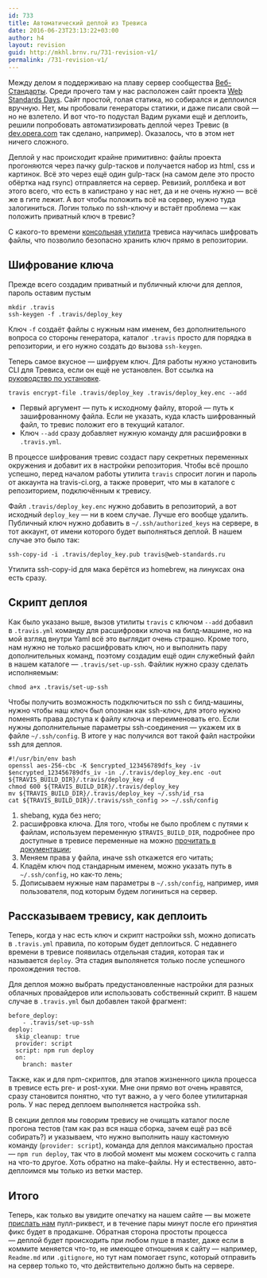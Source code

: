 ```yaml
---
id: 733
title: Автоматический деплой из Тревиса
date: 2016-06-23T23:13:22+03:00
author: h4
layout: revision
guid: http://mkhl.brnv.ru/731-revision-v1/
permalink: /731-revision-v1/
---
```

Между делом я поддерживаю на плаву сервер сообщества [Веб-Стандарты](http://web-standards.ru/). Среди прочего там у нас расположен сайт проекта [Web Standards Days](https://wsd.events/). Сайт простой, голая статика, но собирался и деплоился вручную. Нет, мы пробовали генераторы статики, и даже писали свой — но не взлетело. И вот что-то подустал Вадим руками ещё и деплоить, решили попробовать автоматизировать деплой через Тревис (в [dev.opera.com](https://dev.opera.com/) так сделано, например). Оказалось, что в этом нет ничего сложного.

Деплой у нас происходит крайне примитивно: файлы проекта прогоняются через пачку gulp-тасков и получается набор из html, css и картинок. Всё это через ещё один gulp-таск (на самом деле это просто обёртка над rsync) отправляется на сервер. Ревизий, роллбека и вот этого всего, что есть в капистрано у нас нет, да и не очень нужно — всё же в гите лежит. А вот чтобы положить всё на сервер, нужно туда залогиниться. Логин только по ssh-ключу и встаёт проблема — как положить приватный ключ в тревис?

С какого-то времени [консольная утилита](https://github.com/travis-ci/travis.rb) тревиса научилась шифровать файлы, что позволило безопасно хранить ключ прямо в репозитории.

## Шифрование ключа

Прежде всего создадим приватный и публичный ключи для деплоя, пароль оставим пустым

    mkdir .travis
    ssh-keygen -f .travis/deploy_key
    

Ключ `-f` создаёт файлы с нужным нам именем, без дополнительного вопроса со стороны генератора, каталог `.travis` просто для порядка в репозитории, и его нужно создать до вызова `ssh-keygen`.

Теперь самое вкусное — шифруем ключ. Для работы нужно установить CLI для Тревиса, если он ещё не установлен. Вот ссылка на [руководство по установке](https://github.com/travis-ci/travis.rb#installation). 

    travis encrypt-file .travis/deploy_key .travis/deploy_key.enc --add
    

  * Первый аргумент — путь к исходному файлу, второй — путь к зашифрованному файла. Если не указать, куда класть шифрованный файл, то тревис положит его в текущий каталог.
  * Ключ `--add` сразу добавляет нужную команду для расшифровки в `.travis.yml`.

В процессе шифрования тревис создаст пару секретных переменных окружения и добавит их в настройки репозитория. Чтобы всё прошло успешно, перед началом работы утилита `travis` спросит логин и пароль от аккаунта на travis-ci.org, а также проверит, что мы в каталоге с репозиторием, подключённым к тревису.

Файл `.travis/deploy_key.enc` нужно добавить в репозиторий, а вот исходный `deploy_key` — ни в коем случае. Лучше его вообще удалить. Публичный ключ нужно добавить в `~/.ssh/authorized_keys` на сервере, в тот аккаунт, от имени которого будет выполняться деплой. В нашем случае это было так:

    ssh-copy-id -i .travis/deploy_key.pub travis@web-standards.ru
    

Утилита ssh-copy-id для мака берётся из homebrew, на линуксах она есть сразу.

## Скрипт деплоя

Как было указано выше, вызов утилиты `travis` с ключом `--add` добавил в `.travis.yml` команду для расшифровки ключа на билд-машине, но на мой взгляд внутри Yaml всё это выглядит очень страшно. Кроме того, нам нужно не только расшифровать ключ, но и выполнить пару дополнительных команд, поэтому создадим ещё один служебный файл в нашем каталоге — `.travis/set-up-ssh`. Файлик нужно сразу сделать исполняемым:

    chmod a+x .travis/set-up-ssh
    

Чтобы получить возможность подключиться по ssh с билд-машины, нужно чтобы наш ключ был опознан как ssh-ключ, для этого нужно поменять права доступа к файлу ключа и переименовать его. Если нужны дополнительные параметры ssh-соединения —&nbsp;укажем их в файле `~/.ssh/config`. В итоге у нас получился вот такой файл настройки ssh для деплоя.

    #!/usr/bin/env bash
    openssl aes-256-cbc -K $encrypted_123456789dfs_key -iv $encrypted_123456789dfs_iv -in ./.travis/deploy_key.enc -out ${TRAVIS_BUILD_DIR}/.travis/deploy_key -d
    chmod 600 ${TRAVIS_BUILD_DIR}/.travis/deploy_key
    mv ${TRAVIS_BUILD_DIR}/.travis/deploy_key ~/.ssh/id_rsa
    cat ${TRAVIS_BUILD_DIR}/.travis/ssh_config >> ~/.ssh/config
    

  1. shebang, куда без него;
  2. расшифровка ключа. Для того, чтобы не было проблем с путями к файлам, используем переменную `$TRAVIS_BUILD_DIR`, подробнее про доступные в тревисе переменные на можно [прочитать в документации](https://docs.travis-ci.com/user/ci-environment/);
  3. Меняем права у файла, иначе ssh откажется его читать;
  4. Кладём ключ под стандарным именем, можно указать путь в `~/.ssh/config`, но как-то лень;
  5. Дописываем нужные нам параметры в `~/.ssh/config`, например, имя пользователя, под которым будем логиниться на сервер.

## Рассказываем тревису, как деплоить

Теперь, когда у нас есть ключ и скрипт настройки ssh, можно дописать в `.travis.yml` правила, по которым будет деплоиться. С недавнего времени в тревисе появилась отдельная стадия, которая так и называется `deploy`. Эта стадия выполянется только после успешного прохождения тестов.

Для деплоя можно выбрать предустановленные настройки для разных облачных провайдеров или использовать собственный скрипт. В нашем случае в `.travis.yml` был добавлен такой фрагмент:

    before_deploy:
        - .travis/set-up-ssh
    deploy:
      skip_cleanup: true
      provider: script
      script: npm run deploy
      on:
        branch: master
    

Также, как и для npm-скриптов, для этапов жизненного цикла процесса в тревисе есть pre- и post-хуки. Мне они прямо вот очень нравятся, сразу становится понятно, что тут важно, а у чего более утилитарная роль. У нас перед деплоем выполняется настройка ssh.

В секции деплоя мы говорим тревису не очищать каталог после прогона тестов (там как раз вся наша сборка, зачем ещё раз всё собирать?) и указываем, что нужно выполнить нашу кастомную команду (`provider: script`), команда для деплоя максимально простая —&nbsp;`npm run deploy`, так что в любой момент мы можем соскочить с галпа на что-то другое. Хоть обратно на make-файлы. Ну и естественно, авто-деплоимся мы только из ветки мастер.

## Итого

Теперь, как только вы увидите опечатку на нашем сайте — вы можете [прислать нам](https://github.com/web-standards-ru/web-standards-days) пулл-риквест, и в течение пары минут после его принятия фикс будет в продакшне. Обратная сторона простоты процесса —&nbsp;деплой будет происходить при любом пуше в master, даже если в коммите меняется что-то, не имеющее отношения к сайту — например, `Readme.md` или `.gitignore`, но тут нам помогает rsync, который отправить на сервер только то, что действительно должно быть на сервере.